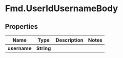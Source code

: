 # Fmd.UserIdUsernameBody

## Properties
Name | Type | Description | Notes
------------ | ------------- | ------------- | -------------
**username** | **String** |  | 
